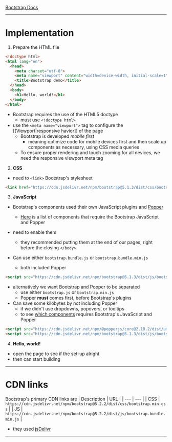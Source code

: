 [Bootstrap Docs](https://getbootstrap.com/docs/)
___

# Implementation

1. Prepare the HTML file
```html
<!doctype html>
<html lang="en">
  <head>
    <meta charset="utf-8">
    <meta name="viewport" content="width=device-width, initial-scale=1">
    <title>Bootstrap demo</title>
  </head>
  <body>
    <h1>Hello, world!</h1>
  </body>
</html>
```
* Bootstrap requires the use of the HTML5 doctype
	* must use `<!doctype html>`
* use the `<meta name="viewport">` tag to configure the [[Viewport|responsive havior]] of the page
	* Bootstrap is developed *mobile first*
		* meaning optimize code for mobile devices first and then scale up components as necessary, using CSS media queries
	* To ensure proper rendering and touch zooming for all devices, we need the responsive viewport meta tag

2. **CSS**
* need to `<link>` Bootstrap's stylesheet
```html
<link href="https://cdn.jsdelivr.net/npm/bootstrap@5.1.3/dist/css/bootstrap.min.css" rel="stylesheet" integrity="sha384-1BmE4kWBq78iYhFldvKuhfTAU6auU8tT94WrHftjDbrCEXSU1oBoqyl2QvZ6jIW3" crossorigin="anonymous">
```

3. **JavaScript**
* Bootstrap's components used their own JavaScript plugins and [Popper](https://popper.js.org/)
	* [Here](https://getbootstrap.com/docs/5.2/getting-started/introduction/#js-components) is a list of components that require the Bootstrap JavaScript and Popper
* need to enable them
	* they recommended putting them at the end of our pages, right before the closing `</body>`

* Can use either `bootstrap.bundle.js` or `bootstrap.bundle.min.js`
	* both included Popper
```html
<script src="https://cdn.jsdelivr.net/npm/bootstrap@5.1.3/dist/js/bootstrap.bundle.min.js" integrity="sha384-ka7Sk0Gln4gmtz2MlQnikT1wXgYsOg+OMhuP+IlRH9sENBO0LRn5q+8nbTov4+1p" crossorigin="anonymous"></script>
```

* alternatively we want Bootstrap and Popper to be separated
	* use either `bootstrap.js` or `bootstrap.min.js`
	* Popper **must** comes first, before Bootstrap's plugins
* Can save some kilobytes by not including Popper
	* if we didn't use dropdowns, popovers, or tooltips
	* to see [which components](https://getbootstrap.com/docs/5.2/getting-started/introduction/#js-components) requires Bootstrap's JavaScript and Popper
```html
<script src="https://cdn.jsdelivr.net/npm/@popperjs/core@2.10.2/dist/umd/popper.min.js" integrity="sha384-7+zCNj/IqJ95wo16oMtfsKbZ9ccEh31eOz1HGyDuCQ6wgnyJNSYdrPa03rtR1zdB" crossorigin="anonymous"></script>
<script src="https://cdn.jsdelivr.net/npm/bootstrap@5.1.3/dist/js/bootstrap.min.js" integrity="sha384-QJHtvGhmr9XOIpI6YVutG+2QOK9T+ZnN4kzFN1RtK3zEFEIsxhlmWl5/YESvpZ13" crossorigin="anonymous"></script>
```

4. **Hello, world!**
* open the page to see if the set-up alright
* then can start building
___

# CDN links

Bootstrap's primary CDN links are
| Description | URL |
| --- | --- |
| CSS | `https://cdn.jsdelivr.net/npm/bootstrap@5.2.2/dist/css/bootstrap.min.css` |
| JS | `https://cdn.jsdelivr.net/npm/bootstrap@5.2.2/dist/js/bootstrap.bundle.min.js` |

* they used [jsDelivr](https://www.jsdelivr.com/)
___
